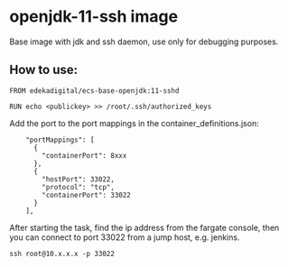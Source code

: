 # openjdk-11-ssh image

Base image with jdk and ssh daemon, use only for debugging purposes.

## How to use:
```
FROM edekadigital/ecs-base-openjdk:11-sshd

RUN echo <publickey> >> /root/.ssh/authorized_keys
```

Add the port to the port mappings in the container_definitions.json:
```
    "portMappings": [
      {
        "containerPort": 8xxx
      },
      {
        "hostPort": 33022,
        "protocol": "tcp",
        "containerPort": 33022
      }
    ],
```

After starting the task, find the ip address from the fargate console, then you can connect to port 33022 from a jump host, e.g. jenkins.

```
ssh root@10.x.x.x -p 33022
```
